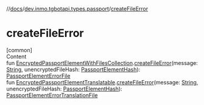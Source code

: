 //[docs](../../index.md)/[dev.inmo.tgbotapi.types.passport](index.md)/[createFileError](create-file-error.md)



# createFileError  
[common]  
Content  
fun [EncryptedPassportElementWithFilesCollection](../dev.inmo.tgbotapi.types.passport.encrypted.abstracts/-encrypted-passport-element-with-files-collection/index.md).[createFileError](create-file-error.md)(message: [String](https://kotlinlang.org/api/latest/jvm/stdlib/kotlin/-string/index.html), unencryptedFileHash: [PassportElementHash](../dev.inmo.tgbotapi.types.passport.encrypted.abstracts/index.md#%5Bdev.inmo.tgbotapi.types.passport.encrypted.abstracts%2FPassportElementHash%2F%2F%2FPointingToDeclaration%2F%5D%2FClasslikes%2F625018081)): [PassportElementErrorFile](-passport-element-error-file/index.md)  
fun [EncryptedPassportElementTranslatable](../dev.inmo.tgbotapi.types.passport.encrypted.abstracts/-encrypted-passport-element-translatable/index.md).[createFileError](create-file-error.md)(message: [String](https://kotlinlang.org/api/latest/jvm/stdlib/kotlin/-string/index.html), unencryptedFileHash: [PassportElementHash](../dev.inmo.tgbotapi.types.passport.encrypted.abstracts/index.md#%5Bdev.inmo.tgbotapi.types.passport.encrypted.abstracts%2FPassportElementHash%2F%2F%2FPointingToDeclaration%2F%5D%2FClasslikes%2F625018081)): [PassportElementErrorTranslationFile](-passport-element-error-translation-file/index.md)  



